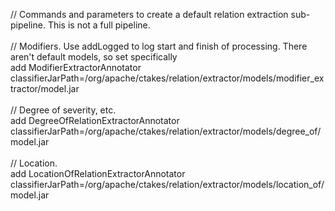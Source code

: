 // Commands and parameters to create a default relation extraction sub-pipeline.  This is not a full pipeline. <br/>
 <br/>
// Modifiers. Use addLogged to log start and finish of processing.  There aren't default models, so set specifically <br/>
add ModifierExtractorAnnotator classifierJarPath=/org/apache/ctakes/relation/extractor/models/modifier_extractor/model.jar <br/>
 <br/>
// Degree of severity, etc. <br/>
add DegreeOfRelationExtractorAnnotator classifierJarPath=/org/apache/ctakes/relation/extractor/models/degree_of/model.jar <br/>
 <br/>
// Location. <br/>
add LocationOfRelationExtractorAnnotator classifierJarPath=/org/apache/ctakes/relation/extractor/models/location_of/model.jar <br/>
